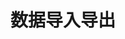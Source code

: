 <!--
 * @Author: wjn
 * @Date: 2020-02-23 12:02:45
 * @LastEditors: wjn
 * @LastEditTime: 2020-02-23 12:03:07
 -->
# 数据导入导出